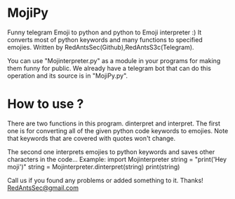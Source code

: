 # MojiPy
Funny telegram Emoji to python and python to Emoji interpreter :)
It converts most of python keywords and many functions to specified emojies.
Written by RedAntsSec(Github),RedAntsS3c(Telegram).

You can use "Mojinterpreter.py" as a module in your programs for making them funny for public.
We already have a telegram bot that can do this operation and its source is in "MojiPy.py".

# How to use ?
  There are two functions in this program. dinterpret and interpret. The first one is for converting all of the given python code keywords to emojies.
  Note that keywords that are covered with quotes won't change.
  
  The second one interprets emojies to python keywords and saves other characters in the code...
  Example:
    import Mojinterpreter
    string = "print('Hey moji')"
    string = Mojinterpreter.dinterpret(string)
    print(string)

Call us if you found any problems or added something to it. Thanks!
RedAntsSec@gmail.com
